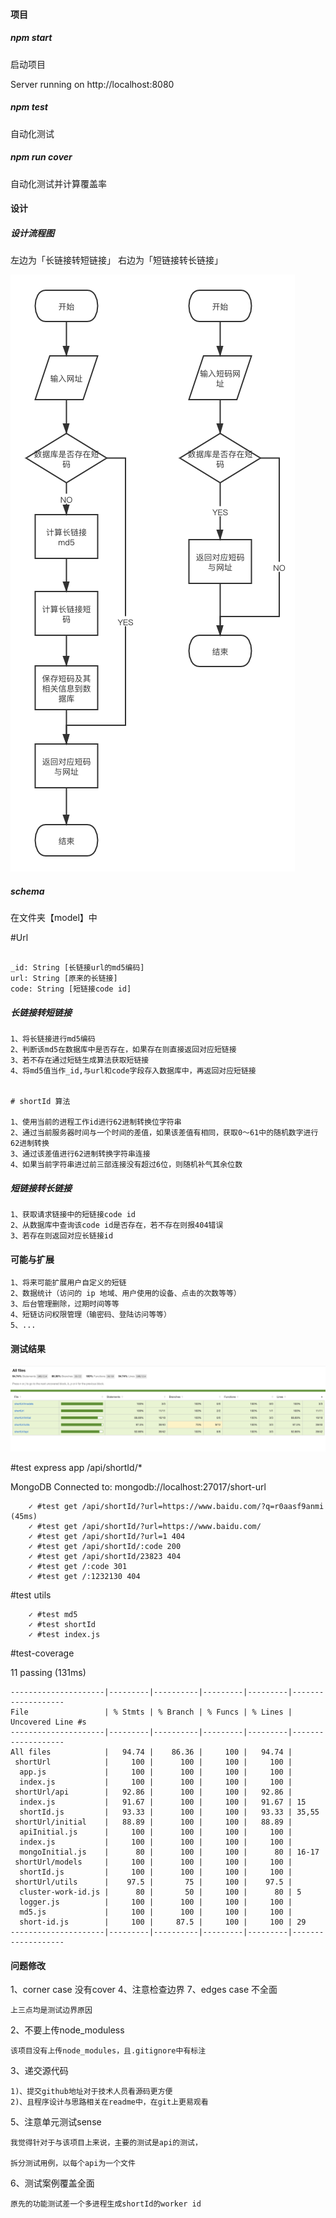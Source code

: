 #### 项目


##### npm start

启动项目

Server running on  http://localhost:8080

##### npm test

自动化测试

##### npm run cover

自动化测试并计算覆盖率


#### 设计

##### 设计流程图

左边为「长链接转短链接」
右边为「短链接转长链接」

![Image text](picture.png)

##### schema

在文件夹【model】中

#Url
```

_id: String [长链接url的md5编码]
url: String [原来的长链接]
code: String [短链接code id]

```

##### 长链接转短链接
```
1、将长链接进行md5编码
2、判断该md5在数据库中是否存在，如果存在则直接返回对应短链接
3、若不存在通过短链生成算法获取短链接
4、将md5值当作_id,与url和code字段存入数据库中，再返回对应短链接


# shortId 算法

1、使用当前的进程工作id进行62进制转换位字符串
2、通过当前服务器时间与一个时间的差值，如果该差值有相同，获取0～61中的随机数字进行62进制转换
3、通过该差值进行62进制转换字符串连接
4、如果当前字符串进过前三部连接没有超过6位，则随机补气其余位数

```

##### 短链接转长链接

```
1、获取请求链接中的短链接code id
2、从数据库中查询该code id是否存在，若不存在则报404错误
3、若存在则返回对应长链接id
```



#### 可能与扩展

```
1、将来可能扩展用户自定义的短链
2、数据统计（访问的 ip 地域、用户使用的设备、点击的次数等等）
3、后台管理删除，过期时间等等
4、短链访问权限管理（输密码、登陆访问等等）
5、...

```

#### 测试结果


![Image text](test-picture.jpg)

#test express app /api/shortId/*

MongoDB Connected to: mongodb://localhost:27017/short-url
```
    ✓ #test get /api/shortId/?url=https://www.baidu.com/?q=r0aasf9anmi (45ms)
    ✓ #test get /api/shortId/?url=https://www.baidu.com/
    ✓ #test get /api/shortId/?url=1 404
    ✓ #test get /api/shortId/:code 200
    ✓ #test get /api/shortId/23823 404
    ✓ #test get /:code 301
    ✓ #test get /:1232130 404
```
  #test utils
```
    ✓ #test md5
    ✓ #test shortId
    ✓ #test index.js
```

#test-coverage

  11 passing (131ms)

```
---------------------|---------|----------|---------|---------|-------------------
File                 | % Stmts | % Branch | % Funcs | % Lines | Uncovered Line #s 
---------------------|---------|----------|---------|---------|-------------------
All files            |   94.74 |    86.36 |     100 |   94.74 |                   
 shortUrl            |     100 |      100 |     100 |     100 |                   
  app.js             |     100 |      100 |     100 |     100 |                   
  index.js           |     100 |      100 |     100 |     100 |                   
 shortUrl/api        |   92.86 |      100 |     100 |   92.86 |                   
  index.js           |   91.67 |      100 |     100 |   91.67 | 15                
  shortId.js         |   93.33 |      100 |     100 |   93.33 | 35,55             
 shortUrl/initial    |   88.89 |      100 |     100 |   88.89 |                   
  apiInitial.js      |     100 |      100 |     100 |     100 |                   
  index.js           |     100 |      100 |     100 |     100 |                   
  mongoInitial.js    |      80 |      100 |     100 |      80 | 16-17             
 shortUrl/models     |     100 |      100 |     100 |     100 |                   
  shortId.js         |     100 |      100 |     100 |     100 |                   
 shortUrl/utils      |    97.5 |       75 |     100 |    97.5 |                   
  cluster-work-id.js |      80 |       50 |     100 |      80 | 5                 
  logger.js          |     100 |      100 |     100 |     100 |                   
  md5.js             |     100 |      100 |     100 |     100 |                   
  short-id.js        |     100 |     87.5 |     100 |     100 | 29                
---------------------|---------|----------|---------|---------|-------------------
```


#### 问题修改

1、corner case 没有cover
4、注意检查边界
7、edges case 不全面
```
上三点均是测试边界原因

```

2、不要上传node_moduless

```
该项目没有上传node_modules，且.gitignore中有标注
```

3、递交源代码
```
1)、提交github地址对于技术人员看源码更方便
2)、且程序设计与思路相关在readme中，在git上更易观看
```

5、注意单元测试sense

```
我觉得针对于与该项目上来说，主要的测试是api的测试，

拆分测试用例，以每个api为一个文件

```

6、测试案例覆盖全面

```
原先的功能测试差一个多进程生成shortId的worker id
```


